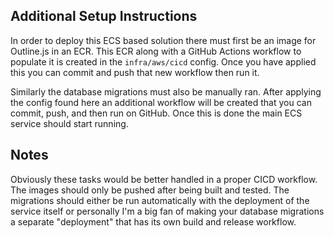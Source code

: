 ## Additional Setup Instructions
In order to deploy this ECS based solution there must first be an image for Outline.js in an ECR. This ECR along with a GitHub Actions workflow to populate it is created in the `infra/aws/cicd` config. Once you have applied this you can commit and push that new workflow then run it.

Similarly the database migrations must also be manually ran. After applying the config found here an additional workflow will be created that you can commit, push, and then run on GitHub. Once this is done the main ECS service should start running.

## Notes
Obviously these tasks would be better handled in a proper CICD workflow. The images should only be pushed after being built and tested. The migrations should either be run automatically with the deployment of the service itself or personally I'm a big fan of making your database migrations a separate "deployment" that has its own build and release workflow.